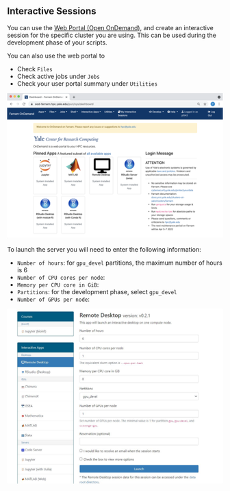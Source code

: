 ## Interactive Sessions
You can use the [Web Portal (Open OnDemand)](https://docs.ycrc.yale.edu/clusters-at-yale/access/ood/), and create an interactive session for the specific cluster you are using. This can be used during the development phase of your scripts. 

You can also use the web portal to 
- Check `Files` 
- Check active jobs under `Jobs`
- Check your user portal summary under `Utilities`

![WebProtal](https://github.com/fyc423/YCRCClusterSetupTutorial/blob/main/ood_welcome.png?raw=true)

To launch the server you will need to enter the following information:
- `Number of hours`: for `gpu_devel` partitions, the maximum number of hours is 6
- `Number of CPU cores per node`:
- `Memory per CPU core in GiB`:
- `Partitions`: for the development phase, select `gpu_devel`
- `Number of GPUs per node`:

![PortalSetupl](https://github.com/fyc423/YCRCClusterSetupTutorial/blob/main/PortalSetup.JPG?raw=true)
